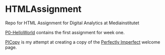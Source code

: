 # HTMLAssignment
Repo for HTML Assignment for Digital Analytics at Mediainstitutet

[P0-HelloWorld](https://github.com/newsocialsandra/HTMLAssignment/tree/main/P0-HelloWorld) contains the first assignment for week one.

[PICopy](https://github.com/newsocialsandra/HTMLAssignment/tree/main/PICopy) is my attempt at creating a copy of the [Perfectly Imperfect](https://www.pi.fyi/welcome) welcome page.

